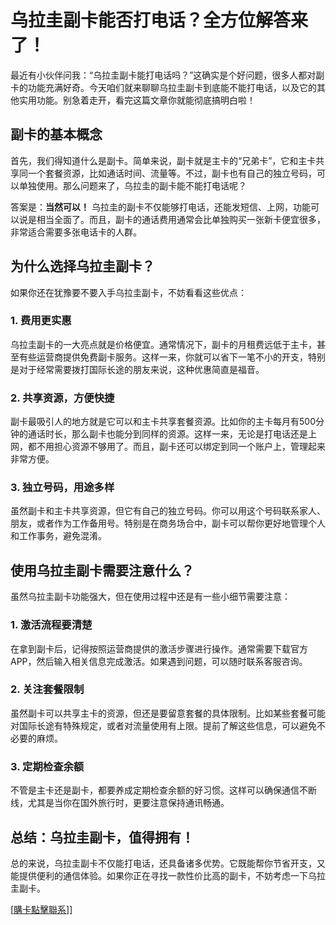 # 乌拉圭副卡能否打电话？全方位解答来了！

最近有小伙伴问我：“乌拉圭副卡能打电话吗？”这确实是个好问题，很多人都对副卡的功能充满好奇。今天咱们就来聊聊乌拉圭副卡到底能不能打电话，以及它的其他实用功能。别急着走开，看完这篇文章你就能彻底搞明白啦！

## 副卡的基本概念

首先，我们得知道什么是副卡。简单来说，副卡就是主卡的“兄弟卡”，它和主卡共享同一个套餐资源，比如通话时间、流量等。不过，副卡也有自己的独立号码，可以单独使用。那么问题来了，乌拉圭的副卡能不能打电话呢？

答案是：**当然可以！** 乌拉圭的副卡不仅能够打电话，还能发短信、上网，功能可以说是相当全面了。而且，副卡的通话费用通常会比单独购买一张新卡便宜很多，非常适合需要多张电话卡的人群。

## 为什么选择乌拉圭副卡？

如果你还在犹豫要不要入手乌拉圭副卡，不妨看看这些优点：

### 1. 费用更实惠
乌拉圭副卡的一大亮点就是价格便宜。通常情况下，副卡的月租费远低于主卡，甚至有些运营商提供免费副卡服务。这样一来，你就可以省下一笔不小的开支，特别是对于经常需要拨打国际长途的朋友来说，这种优惠简直是福音。

### 2. 共享资源，方便快捷
副卡最吸引人的地方就是它可以和主卡共享套餐资源。比如你的主卡每月有500分钟的通话时长，那么副卡也能分到同样的资源。这样一来，无论是打电话还是上网，都不用担心资源不够用了。而且，副卡还可以绑定到同一个账户上，管理起来非常方便。

### 3. 独立号码，用途多样
虽然副卡和主卡共享资源，但它有自己的独立号码。你可以用这个号码联系家人、朋友，或者作为工作备用号。特别是在商务场合中，副卡可以帮你更好地管理个人和工作事务，避免混淆。

## 使用乌拉圭副卡需要注意什么？

虽然乌拉圭副卡功能强大，但在使用过程中还是有一些小细节需要注意：

### 1. 激活流程要清楚
在拿到副卡后，记得按照运营商提供的激活步骤进行操作。通常需要下载官方APP，然后输入相关信息完成激活。如果遇到问题，可以随时联系客服咨询。

### 2. 关注套餐限制
虽然副卡可以共享主卡的资源，但还是要留意套餐的具体限制。比如某些套餐可能对国际长途有特殊规定，或者对流量使用有上限。提前了解这些信息，可以避免不必要的麻烦。

### 3. 定期检查余额
不管是主卡还是副卡，都要养成定期检查余额的好习惯。这样可以确保通信不断线，尤其是当你在国外旅行时，更要注意保持通讯畅通。

## 总结：乌拉圭副卡，值得拥有！

总的来说，乌拉圭副卡不仅能打电话，还具备诸多优势。它既能帮你节省开支，又能提供便利的通信体验。如果你正在寻找一款性价比高的副卡，不妨考虑一下乌拉圭副卡。

[[購卡點擊聯系](https://t.me/s/SXDXQF)]]